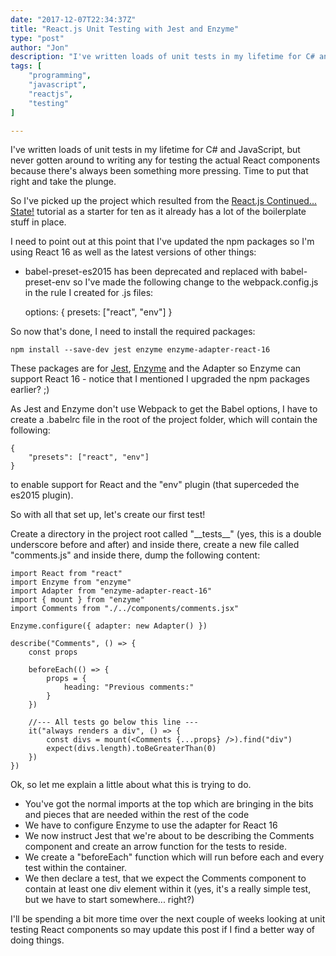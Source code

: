 ```yaml
---
date: "2017-12-07T22:34:37Z"
title: "React.js Unit Testing with Jest and Enzyme"
type: "post"
author: "Jon"
description: "I've written loads of unit tests in my lifetime for C# and JavaScript, but never gotten around to writing any for testing the actual React components because there's always been something more pressing. Time to put that right and take the plunge."
tags: [
    "programming",
    "javascript",
    "reactjs",
    "testing"
]

---
```


I've written loads of unit tests in my lifetime for C# and JavaScript, but never gotten around to writing any for testing the actual React components because there's always been something more pressing. Time to put that right and take the plunge.

So I've picked up the project which resulted from the [React.js Continued... State!](/blog/post/2017/reactjsstate/) tutorial as a starter for ten as it already has a lot of the boilerplate stuff in place.

I need to point out at this point that I've updated the npm packages so I'm using React 16 as well as the latest versions of other things:
 * babel-preset-es2015 has been deprecated and replaced with babel-preset-env so I've made the following change to the webpack.config.js in the rule I created for .js files:

    options: {
        presets: ["react", "env"]
    }

So now that's done, I need to install the required packages:

    npm install --save-dev jest enzyme enzyme-adapter-react-16

These packages are for [Jest](https://facebook.github.io/jest/), [Enzyme](https://github.com/airbnb/enzyme) and the Adapter so Enzyme can support React 16 - notice that I mentioned I upgraded the npm packages earlier? ;)

As Jest and Enzyme don't use Webpack to get the Babel options, I have to create a .babelrc file in the root of the project folder, which will contain the following:

    {
        "presets": ["react", "env"]
    }

to enable support for React and the "env" plugin (that superceded the es2015 plugin).

So with all that set up, let's create our first test!

Create a directory in the project root called "\_\_tests\_\_" (yes, this is a double underscore before and after) and inside there, create a new file called "comments.js" and inside there, dump the following content:

    import React from "react"
    import Enzyme from "enzyme"
    import Adapter from "enzyme-adapter-react-16"
    import { mount } from "enzyme"
    import Comments from "./../components/comments.jsx"

    Enzyme.configure({ adapter: new Adapter() })

    describe("Comments", () => {
        const props

        beforeEach(() => {
            props = {
                heading: "Previous comments:"
            }
        })

        //--- All tests go below this line ---
        it("always renders a div", () => {
            const divs = mount(<Comments {...props} />).find("div")
            expect(divs.length).toBeGreaterThan(0)
        })
    })

Ok, so let me explain a little about what this is trying to do.

 * You've got the normal imports at the top which are bringing in the bits and pieces that are needed within the rest of the code
 * We have to configure Enzyme to use the adapter for React 16
 * We now instruct Jest that we're about to be describing the Comments component and create an arrow function for the tests to reside.
 * We create a "beforeEach" function which will run before each and every test within the container.
 * We then declare a test, that we expect the Comments component to contain at least one div element within it (yes, it's a really simple test, but we have to start somewhere... right?)

I'll be spending a bit more time over the next couple of weeks looking at unit testing React components so may update this post if I find a better way of doing things.
